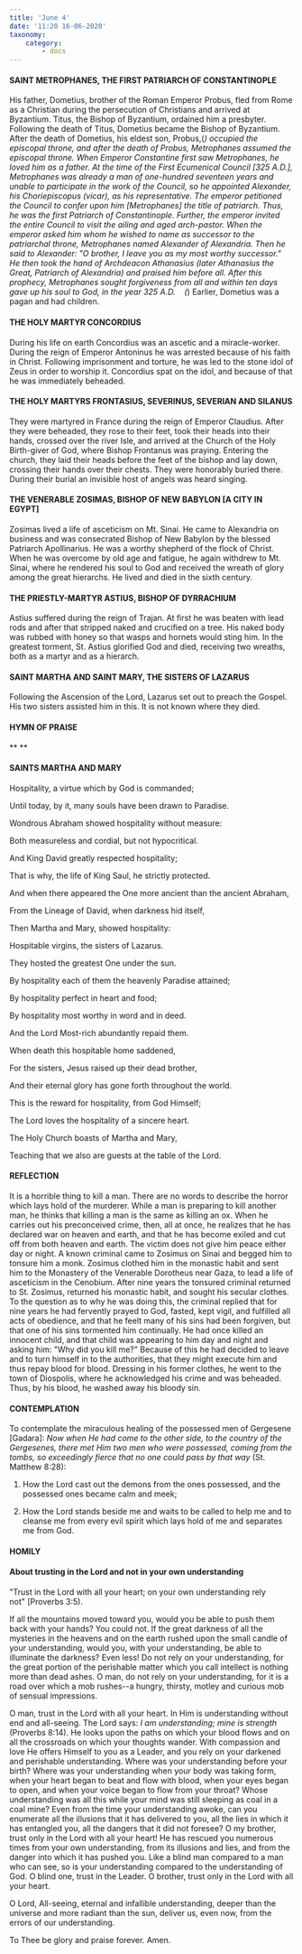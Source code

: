 ```yaml
---
title: 'June 4'
date: '11:20 16-06-2020'
taxonomy:
    category:
        - docs
---
```


#### SAINT METROPHANES, THE FIRST PATRIARCH OF CONSTANTINOPLE

His father, Dometius, brother of the Roman Emperor Probus, fled from Rome as a Christian during the persecution of Christians and arrived at Byzantium. Titus, the Bishop of Byzantium, ordained him a presbyter. Following the death of Titus, Dometius became the Bishop of Byzantium. After the death of Dometius, his eldest son, Probus,(*) occupied the episcopal throne, and after the death of Probus, Metrophanes assumed the episcopal throne. When Emperor Constantine first saw Metrophanes, he loved him as a father. At the time of the First Ecumenical Council [325 A.D.], Metrophanes was already a man of one-hundred seventeen years and unable to participate in the work of the Council, so he appointed Alexander, his Choriepiscopus (vicar), as his representative. The emperor petitioned the Council to confer upon him [Metrophanes] the title of patriarch. Thus, he was the first Patriarch of Constantinople. Further, the emperor invited the entire Council to visit the ailing and aged arch-pastor. When the emperor asked him whom he wished to name as successor to the patriarchal throne, Metrophanes named Alexander of Alexandria. Then he said to Alexander: "O brother, I leave you as my most worthy successor." He then took the hand of Archdeacon Athanasius (later Athanasius the Great, Patriarch of Alexandria) and praised him before all. After this prophecy, Metrophanes sought forgiveness from all and within ten days gave up his soul to God, in the year 325 A.D.
   (*) Earlier, Dometius was a pagan and had children.

#### THE HOLY MARTYR CONCORDIUS

During his life on earth Concordius was an ascetic and a miracle-worker. During the reign of Emperor Antoninus he was arrested because of his faith in Christ. Following imprisonment and torture, he was led to the stone idol of Zeus in order to worship it. Concordius spat on the idol, and because of that he was immediately beheaded.

#### THE HOLY MARTYRS FRONTASIUS, SEVERINUS, SEVERIAN AND SILANUS

They were martyred in France during the reign of Emperor Claudius. After they were beheaded, they rose to their feet, took their heads into their hands, crossed over the river Isle, and arrived at the Church of the Holy Birth-giver of God, where Bishop Frontanus was praying. Entering the church, they laid their heads before the feet of the bishop and lay down, crossing their hands over their chests. They were honorably buried there. During their burial an invisible host of angels was heard singing.

#### THE VENERABLE ZOSIMAS, BISHOP OF NEW BABYLON [A CITY IN EGYPT]

Zosimas lived a life of asceticism on Mt. Sinai. He came to Alexandria on business and was consecrated Bishop of New Babylon by the blessed Patriarch Apollinarius. He was a worthy shepherd of the flock of Christ. When he was overcome by old age and fatigue, he again withdrew to Mt. Sinai, where he rendered his soul to God and received the wreath of glory among the great hierarchs. He lived and died in the sixth century.

#### THE PRIESTLY-MARTYR ASTIUS, BISHOP OF DYRRACHIUM

Astius suffered during the reign of Trajan. At first he was beaten with lead rods and after that stripped naked and crucified on a tree. His naked body was rubbed with honey so that wasps and hornets would sting him. In the greatest torment, St. Astius glorified God and died, receiving two wreaths, both as a martyr and as a hierarch.

#### SAINT MARTHA AND SAINT MARY, THE SISTERS OF LAZARUS

Following the Ascension of the Lord, Lazarus set out to preach the Gospel. His two sisters assisted him in this. It is not known where they died.


#### HYMN OF PRAISE
** 
**
#### SAINTS MARTHA AND MARY
Hospitality, a virtue which by God is commanded;
 

Until today, by it, many souls have been drawn to Paradise.
 

Wondrous Abraham showed hospitality without measure:
 

Both measureless and cordial, but not hypocritical.
 

And King David greatly respected hospitality;
 

That is why, the life of King Saul, he strictly protected.
 

And when there appeared the One more ancient than the ancient Abraham,
 

From the Lineage of David, when darkness hid itself,
 

Then Martha and Mary, showed hospitality:
 

Hospitable virgins, the sisters of Lazarus.
 

They hosted the greatest One under the sun.
 

By hospitality each of them the heavenly Paradise attained;
 

By hospitality perfect in heart and food;
 

By hospitality most worthy in word and in deed.
 

And the Lord Most-rich abundantly repaid them.
 

When death this hospitable home saddened,
 

For the sisters, Jesus raised up their dead brother,
 

And their eternal glory has gone forth throughout the world.
 

This is the reward for hospitality, from God Himself;
 

The Lord loves the hospitality of a sincere heart.
 

The Holy Church boasts of Martha and Mary,
 

Teaching that we also are guests at the table of the Lord.
#### REFLECTION

It is a horrible thing to kill a man. There are no words to describe the horror which lays hold of the murderer. While a man is preparing to kill another man, he thinks that killing a man is the same as killing an ox. When he carries out his preconceived crime, then, all at once, he realizes that he has declared war on heaven and earth, and that he has become exiled and cut off from both heaven and earth. The victim does not give him peace either day or night. A known criminal came to Zosimus on Sinai and begged him to tonsure him a monk. Zosimus clothed him in the monastic habit and sent him to the Monastery of the Venerable Dorotheus near Gaza, to lead a life of asceticism in the Cenobium. After nine years the tonsured criminal returned to St. Zosimus, returned his monastic habit, and sought his secular clothes. To the question as to why he was doing this, the criminal replied that for nine years he had fervently prayed to God, fasted, kept vigil, and fulfilled all acts of obedience, and that he feelt many of his sins had been forgiven, but that one of his sins tormented him continually. He had once killed an innocent child, and that child was appearing to him day and night and asking him: "Why did you kill me?" Because of this he had decided to leave and to turn himself in to the authorities, that they might execute him and thus repay blood for blood. Dressing in his former clothes, he went to the town of Diospolis, where he acknowledged his crime and was beheaded. Thus, by his blood, he washed away his bloody sin.


#### CONTEMPLATION


To contemplate the miraculous healing of the possessed men of Gergesene [Gadara]: *Now when He had come to the other side, to the country of the Gergesenes, there met Him two men who were possessed, coming from the tombs, so exceedingly fierce that no one could pass by that way* (St. Matthew 8:28):

1.  How the Lord cast out the demons from the ones possessed, and the possessed ones became calm and meek;

1.  How the Lord stands beside me and waits to be called to help me and to cleanse me from every evil spirit which lays hold of me and separates me from God.


#### HOMILY


#### About trusting in the Lord and not in your own understanding

"Trust in the Lord with all your heart; on your own understanding rely not" [Proverbs 3:5).

If all the mountains moved toward you, would you be able to push them back with your hands? You could not. If the great darkness of all the mysteries in the heavens and on the earth rushed upon the small candle of your understanding, would you, with your understanding, be able to illuminate the darkness? Even less! Do not rely on your understanding, for the great portion of the perishable matter which you call intellect is nothing more than dead ashes. O man, do not rely on your understanding, for it is a road over which a mob rushes--a hungry, thirsty, motley and curious mob of sensual impressions.

O man, trust in the Lord with all your heart. In Him is understanding without end and all-seeing. The Lord says: *I am understanding; mine is strength* (Proverbs 8:14). He looks upon the paths on which your blood flows and on all the crossroads on which your thoughts wander. With compassion and love He offers Himself to you as a Leader, and you rely on your darkened and perishable understanding. Where was your understanding before your birth? Where was your understanding when your body was taking form, when your heart began to beat and flow with blood, when your eyes began to open, and when your voice began to flow from your throat? Whose understanding was all this while your mind was still sleeping as coal in a coal mine? Even from the time your understanding awoke, can you enumerate all the illusions that it has delivered to you, all the lies in which it has entangled you, all the dangers that it did not foresee? O my brother, trust only in the Lord with all your heart! He has rescued you numerous times from your own understanding, from its illusions and lies, and from the danger into which it has pushed you. Like a blind man compared to a man who can see, so is your understanding compared to the understanding of God. O blind one, trust in the Leader. O brother, trust only in the Lord with all your heart.

O Lord, All-seeing, eternal and infallible understanding, deeper than the universe and more radiant than the sun, deliver us, even now, from the errors of our understanding.

To Thee be glory and praise forever. Amen. 
